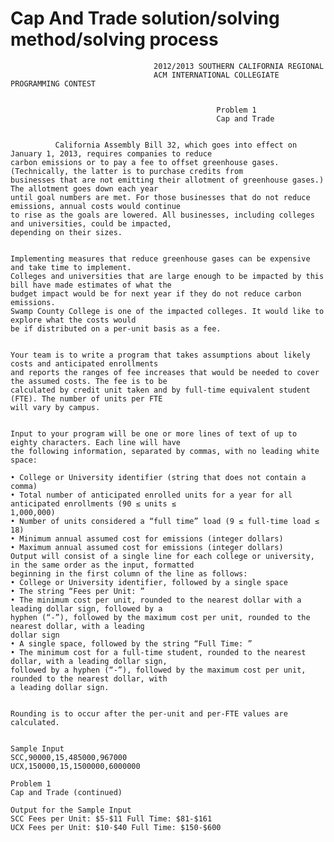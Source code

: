 # Cap And Trade solution/solving method/solving process

                                    2012/2013 SOUTHERN CALIFORNIA REGIONAL
                                    ACM INTERNATIONAL COLLEGIATE PROGRAMMING CONTEST
                                    
                                    
                                                  Problem 1
                                                  Cap and Trade
                                                  
                                                  
              California Assembly Bill 32, which goes into effect on January 1, 2013, requires companies to reduce
    carbon emissions or to pay a fee to offset greenhouse gases. (Technically, the latter is to purchase credits from
    businesses that are not emitting their allotment of greenhouse gases.) The allotment goes down each year
    until goal numbers are met. For those businesses that do not reduce emissions, annual costs would continue
    to rise as the goals are lowered. All businesses, including colleges and universities, could be impacted,
    depending on their sizes.


    Implementing measures that reduce greenhouse gases can be expensive and take time to implement.
    Colleges and universities that are large enough to be impacted by this bill have made estimates of what the
    budget impact would be for next year if they do not reduce carbon emissions.
    Swamp County College is one of the impacted colleges. It would like to explore what the costs would
    be if distributed on a per-unit basis as a fee.
    
    
    Your team is to write a program that takes assumptions about likely costs and anticipated enrollments
    and reports the ranges of fee increases that would be needed to cover the assumed costs. The fee is to be
    calculated by credit unit taken and by full-time equivalent student (FTE). The number of units per FTE
    will vary by campus.


    Input to your program will be one or more lines of text of up to eighty characters. Each line will have
    the following information, separated by commas, with no leading white space:

    • College or University identifier (string that does not contain a comma)
    • Total number of anticipated enrolled units for a year for all anticipated enrollments (90 ≤ units ≤
    1,000,000)
    • Number of units considered a “full time” load (9 ≤ full-time load ≤ 18)
    • Minimum annual assumed cost for emissions (integer dollars)
    • Maximum annual assumed cost for emissions (integer dollars)
    Output will consist of a single line for each college or university, in the same order as the input, formatted
    beginning in the first column of the line as follows:
    • College or University identifier, followed by a single space
    • The string “Fees per Unit: ”
    • The minimum cost per unit, rounded to the nearest dollar with a leading dollar sign, followed by a
    hyphen (“-”), followed by the maximum cost per unit, rounded to the nearest dollar, with a leading
    dollar sign
    • A single space, followed by the string “Full Time: ”
    • The minimum cost for a full-time student, rounded to the nearest dollar, with a leading dollar sign,
    followed by a hyphen (“-”), followed by the maximum cost per unit, rounded to the nearest dollar, with
    a leading dollar sign.


    Rounding is to occur after the per-unit and per-FTE values are calculated.
    
    
    Sample Input
    SCC,90000,15,485000,967000
    UCX,150000,15,1500000,6000000

    Problem 1
    Cap and Trade (continued)

    Output for the Sample Input
    SCC Fees per Unit: $5-$11 Full Time: $81-$161
    UCX Fees per Unit: $10-$40 Full Time: $150-$600
